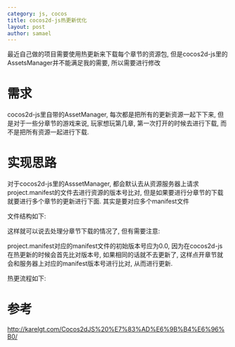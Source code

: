 ```yaml
--- 
category: js, cocos
title: cocos2d-js热更新优化
layout: post
author: samael
--- 
```


最近自己做的项目需要使用热更新来下载每个章节的资源包, 但是cocos2d-js里的AssetsManager并不能满足我的需要, 所以需要进行修改

# 需求

cocos2d-js里自带的AssetManager, 每次都是把所有的更新资源一起下下来, 但是对于一些分章节的游戏来说, 玩家想玩第几章, 第一次打开的时候去进行下载, 而不是把所有资源一起进行下载.

# 实现思路

对于cocos2d-js里的AsssetManager, 都会默认去从资源服务器上请求project.manifest的文件去进行资源的版本号比对, 但是如果要进行分章节的下载就要进行多个章节的更新进行下面. 其实是要对应多个manifest文件

文件结构如下:

这样就可以说去处理分章节下载的情况了, 但有需要注意:

project.manifest对应的manifest文件的初始版本号应为0.0, 因为在cocos2d-js在热更新的时候会首先比对版本号, 如果相同的话就不去更新了, 这样点开章节就会和服务器上对应的manifest版本号进行比对, 从而进行更新.

热更流程如下:


# 参考
http://karelgt.com/Cocos2dJS%20%E7%83%AD%E6%9B%B4%E6%96%B0/

